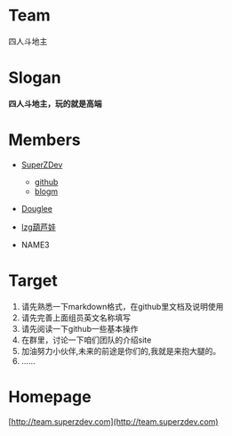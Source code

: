 # Team
四人斗地主

# Slogan
**四人斗地主，玩的就是高端**

# Members

- [SuperZDev](https://github.com/SuperZDev)

	- [github](https://github.com/SuperZDev)
	- [blogm](http://superzdev.com)
	
- [Douglee](https://github.com/DougLee)
- [lzg葫芦娃](https://github.com/lzghuluwa)
- NAME3

# Target

1. 请先熟悉一下markdown格式，在github里文档及说明使用
2. 请先完善上面组员英文名称填写
3. 请先阅读一下github一些基本操作
4. 在群里，讨论一下咱们团队的介绍site
5. 加油努力小伙伴,未来的前途是你们的,我就是来抱大腿的。
6. ......

# Homepage
[http://team.superzdev.com](http://team.superzdev.com)

